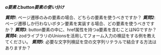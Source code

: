 ***a要素とbutton要素の使い分け***

***質問1***: ページ遷移のみの要素の場合、どちらの要素を使うべきですか？
***質問2***: ページ遷移しか行わないボタン要素を実装する場合、どの要素を使うべきですか？
***質問3***: button要素の中に、href属性を持つa要素を含むことはNGですか？
***質問4***: zodライブラリのUnionsを活用してフォーム入力の検証をする例を教えてください。
***質問5***: 必要な文字列検証を空の文字列リテラルで結合する方法はありますか？